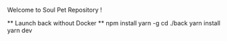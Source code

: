 Welcome to Soul Pet Repository !

** Launch back without Docker **
npm install yarn -g
cd ./back
yarn install
yarn dev